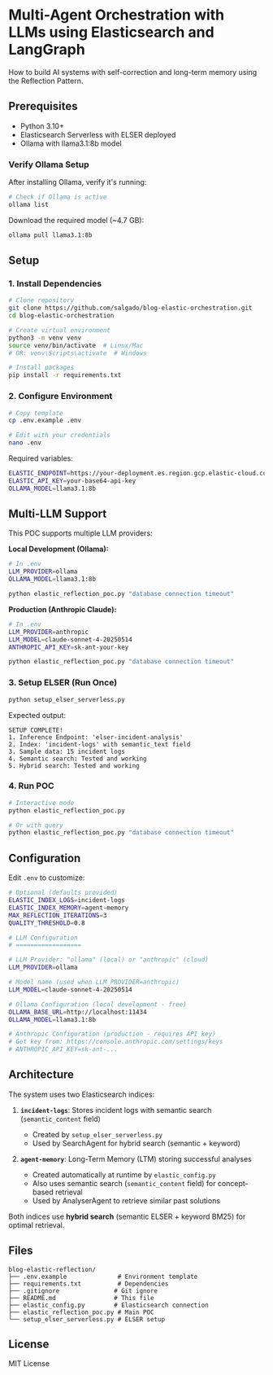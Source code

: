 # Multi-Agent Orchestration with LLMs using Elasticsearch and LangGraph 

How to build AI systems with self-correction and long-term memory using the Reflection Pattern. 

## Prerequisites

- Python 3.10+
- Elasticsearch Serverless with ELSER deployed
- Ollama with llama3.1:8b model

### Verify Ollama Setup

After installing Ollama, verify it's running:
```bash
# Check if Ollama is active
ollama list
```

Download the required model (~4.7 GB):
```bash
ollama pull llama3.1:8b
```

## Setup

### 1. Install Dependencies

```bash
# Clone repository
git clone https://github.com/salgado/blog-elastic-orchestration.git
cd blog-elastic-orchestration

# Create virtual environment
python3 -m venv venv
source venv/bin/activate  # Linux/Mac
# OR: venv\Scripts\activate  # Windows

# Install packages
pip install -r requirements.txt
```

### 2. Configure Environment

```bash
# Copy template
cp .env.example .env

# Edit with your credentials
nano .env
```

Required variables:
```bash
ELASTIC_ENDPOINT=https://your-deployment.es.region.gcp.elastic-cloud.com:443
ELASTIC_API_KEY=your-base64-api-key
OLLAMA_MODEL=llama3.1:8b
```

## Multi-LLM Support

This POC supports multiple LLM providers:

**Local Development (Ollama):**
```bash
# In .env
LLM_PROVIDER=ollama
OLLAMA_MODEL=llama3.1:8b

python elastic_reflection_poc.py "database connection timeout"
```

**Production (Anthropic Claude):**
```bash
# In .env
LLM_PROVIDER=anthropic
LLM_MODEL=claude-sonnet-4-20250514
ANTHROPIC_API_KEY=sk-ant-your-key

python elastic_reflection_poc.py "database connection timeout"
```

### 3. Setup ELSER (Run Once)

```bash
python setup_elser_serverless.py
```

Expected output:
```
SETUP COMPLETE!
1. Inference Endpoint: 'elser-incident-analysis'
2. Index: 'incident-logs' with semantic_text field
3. Sample data: 15 incident logs
4. Semantic search: Tested and working
5. Hybrid search: Tested and working
```

### 4. Run POC

```bash
# Interactive mode
python elastic_reflection_poc.py

# Or with query
python elastic_reflection_poc.py "database connection timeout"
```

## Configuration

Edit `.env` to customize:

```bash
# Optional (defaults provided)
ELASTIC_INDEX_LOGS=incident-logs
ELASTIC_INDEX_MEMORY=agent-memory
MAX_REFLECTION_ITERATIONS=3
QUALITY_THRESHOLD=0.8

# LLM Configuration
# ==================

# LLM Provider: "ollama" (local) or "anthropic" (cloud)
LLM_PROVIDER=ollama

# Model name (used when LLM_PROVIDER=anthropic)
LLM_MODEL=claude-sonnet-4-20250514

# Ollama Configuration (local development - free)
OLLAMA_BASE_URL=http://localhost:11434
OLLAMA_MODEL=llama3.1:8b

# Anthropic Configuration (production - requires API key)
# Get key from: https://console.anthropic.com/settings/keys
# ANTHROPIC_API_KEY=sk-ant-...
```

## Architecture

The system uses two Elasticsearch indices:

1. **`incident-logs`**: Stores incident logs with semantic search (`semantic_content` field)
   - Created by `setup_elser_serverless.py`
   - Used by SearchAgent for hybrid search (semantic + keyword)

2. **`agent-memory`**: Long-Term Memory (LTM) storing successful analyses
   - Created automatically at runtime by `elastic_config.py`
   - Also uses semantic search (`semantic_content` field) for concept-based retrieval
   - Used by AnalyserAgent to retrieve similar past solutions

Both indices use **hybrid search** (semantic ELSER + keyword BM25) for optimal retrieval.

## Files

```
blog-elastic-reflection/
├── .env.example              # Environment template
├── requirements.txt          # Dependencies
├── .gitignore               # Git ignore
├── README.md                # This file
├── elastic_config.py        # Elasticsearch connection
├── elastic_reflection_poc.py # Main POC
└── setup_elser_serverless.py # ELSER setup
```

## License

MIT License
